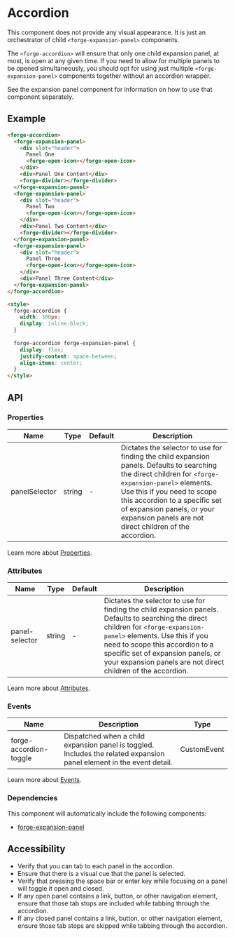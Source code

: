 # Accordion

This component does not provide any visual appearance. It is just an orchestrator of child `<forge-expansion-panel>` components.

The `<forge-accordion>` will ensure that only one child expansion panel, at most, is open at any given time. If you need to allow for multiple panels to be opened simultaneously, you should opt for using just multiple `<forge-expansion-panel>` components together without an accordion wrapper.

See the expansion panel component for information on how to use that component separately.

## Example

```html
<forge-accordion>
  <forge-expansion-panel>
    <div slot="header">
      Panel One
      <forge-open-icon></forge-open-icon>
    </div>
    <div>Panel One Content</div>
    <forge-divider></forge-divider>
  </forge-expansion-panel>
  <forge-expansion-panel>
    <div slot="header">
      Panel Two
      <forge-open-icon></forge-open-icon>
    </div>
    <div>Panel Two Content</div>
    <forge-divider></forge-divider>
  </forge-expansion-panel>
  <forge-expansion-panel>
    <div slot="header">
      Panel Three
      <forge-open-icon></forge-open-icon>
    </div>
    <div>Panel Three Content</div>
  </forge-expansion-panel>
</forge-accordion>

<style>
  forge-accordion {
    width: 300px;
    display: inline-block;
  }
  
  forge-accordion forge-expansion-panel {
    display: flex;
    justify-content: space-between;
    align-items: center;
  }
</style>
```

## API

### Properties

| Name | Type | Default | Description |
|------|------|---------|-------------|
| panelSelector | string | - | Dictates the selector to use for finding the child expansion panels. Defaults to searching the direct children for `<forge-expansion-panel>` elements. Use this if you need to scope this accordion to a specific set of expansion panels, or your expansion panels are not direct children of the accordion. |

Learn more about [Properties](#).

### Attributes

| Name | Type | Default | Description |
|------|------|---------|-------------|
| panel-selector | string | - | Dictates the selector to use for finding the child expansion panels. Defaults to searching the direct children for `<forge-expansion-panel>` elements. Use this if you need to scope this accordion to a specific set of expansion panels, or your expansion panels are not direct children of the accordion. |

Learn more about [Attributes](#).

### Events

| Name | Description | Type |
|------|-------------|------|
| forge-accordion-toggle | Dispatched when a child expansion panel is toggled. Includes the related expansion panel element in the event detail. | CustomEvent<ExpansionPanelComponent> |

Learn more about [Events](#).

### Dependencies

This component will automatically include the following components:

* [forge-expansion-panel](#)

## Accessibility

* Verify that you can tab to each panel in the accordion.
* Ensure that there is a visual cue that the panel is selected.
* Verify that pressing the space bar or enter key while focusing on a panel will toggle it open and closed.
* If any open panel contains a link, button, or other navigation element, ensure that those tab stops are included while tabbing through the accordion.
* If any closed panel contains a link, button, or other navigation element, ensure those tab stops are skipped while tabbing through the accordion.
